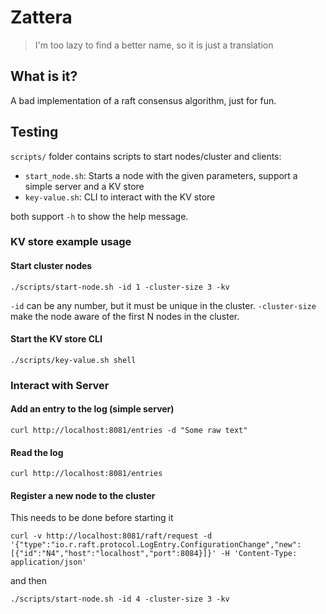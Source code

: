 # Zattera

> I'm too lazy to find a better name, so it is just a translation

## What is it?
A bad implementation of a raft consensus algorithm, just for fun.

## Testing
`scripts/` folder contains scripts to start nodes/cluster and clients:

- `start_node.sh`: Starts a node with the given parameters, support a simple server and a KV store
- `key-value.sh`: CLI to interact with the KV store

both support `-h` to show the help message.

### KV store example usage
#### Start cluster nodes
```shell
./scripts/start-node.sh -id 1 -cluster-size 3 -kv
```
`-id` can be any number, but it must be unique in the cluster.
`-cluster-size` make the node aware of the first N nodes in the cluster.

#### Start the KV store CLI
```shell
./scripts/key-value.sh shell
```


### Interact with Server

#### Add an entry to the log (simple server)
```shell
curl http://localhost:8081/entries -d "Some raw text"
```

#### Read the log
```shell
curl http://localhost:8081/entries
```

#### Register a new node to the cluster
This needs to be done before starting it
```shell
curl -v http://localhost:8081/raft/request -d '{"type":"io.r.raft.protocol.LogEntry.ConfigurationChange","new":[{"id":"N4","host":"localhost","port":8084}]}' -H 'Content-Type: application/json'
```
and then
```shell
./scripts/start-node.sh -id 4 -cluster-size 3 -kv
```